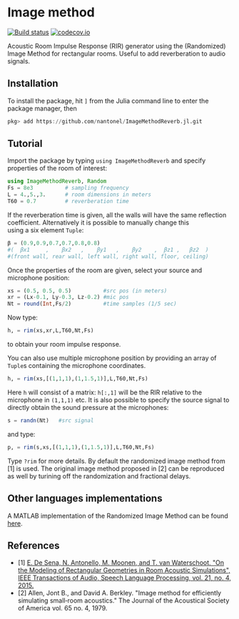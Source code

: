 # Image method

[![Build status](https://github.com/nantonel/ImageMethodReverb.jl/workflows/CI/badge.svg)](https://github.com/nantonel/ImageMethodReverb.jl/actions?query=workflow%3ACI)
[![codecov.io](http://codecov.io/github/nantonel/ImageMethodReverb.jl/coverage.svg?branch=master)](http://codecov.io/github/nantonel/ImageMethodReverb.jl?branch=master)

Acoustic Room Impulse Response (RIR) generator using the (Randomized) Image Method for rectangular rooms.
Useful to add reverberation to audio signals.

## Installation

To install the package, hit `]` from the Julia command line to enter the package manager, then

```julia
pkg> add https://github.com/nantonel/ImageMethodReverb.jl.git
```

## Tutorial

Import the package by typing `using ImageMethodReverb` and specify properties of 
the room of interest:
```julia
using ImageMethodReverb, Random
Fs = 8e3          # sampling frequency
L = 4.,5.,3.      # room dimensions in meters 
T60 = 0.7         # reverberation time
```
If the reverberation time is given, all the walls will 
have the same reflection coefficient.
Alternatively it is possible to manually change this  
using a six element `Tuple`:
```julia
β = (0.9,0.9,0.7,0.7,0.8,0.8) 
#(  βx1     ,    βx2   ,    βy1   ,    βy2    ,  βz1 ,   βz2  )
#(front wall, rear wall, left wall, right wall, floor, ceiling)
```

Once the properties of the room are given, 
select your source and 
microphone position:
```julia
xs = (0.5, 0.5, 0.5)          #src pos (in meters)
xr = (Lx-0.1, Ly-0.3, Lz-0.2) #mic pos
Nt = round(Int,Fs/2)          #time samples (1/5 sec)
```
Now type:
```julia
h, = rim(xs,xr,L,T60,Nt,Fs)
```
to obtain your room impulse response.

You can also use multiple microphone position by providing 
an array of `Tuple`s containing the microphone coordinates.
```julia
h, = rim(xs,[(1,1,1),(1,1.5,1)],L,T60,Nt,Fs)
```
Here `h` will consist of a matrix: `h[:,1]` will be the RIR 
relative to the microphone in `(1,1,1)` etc. 
It is also possible to specify the source signal 
to directly obtain the sound pressure at the microphones:
```julia
s = randn(Nt)   #src signal 
```
and type:
```julia
p, = rim(s,xs,[(1,1,1),(1,1.5,1)],L,T60,Nt,Fs)
```

Type `?rim` for more details. By default the randomized image method from [1] is used. The original image method proposed in [2] can be reproduced as well by turining off the randomization and fractional delays.

## Other languages implementations

A MATLAB implementation of the Randomized Image Method can be found [here](https://github.com/enzodesena/rim).

## References

* [1] [E. De Sena, N. Antonello, M. Moonen, and T. van Waterschoot, "On the Modeling of
Rectangular Geometries in Room Acoustic Simulations", IEEE Transactions of Audio, Speech
Language Processing, vol. 21, no. 4, 2015.](http://ieeexplore.ieee.org/xpl/articleDetails.jsp?arnumber=7045580)
* [2] Allen, Jont B., and David A. Berkley. "Image method for efficiently simulating small‐room acoustics." The Journal of the Acoustical Society of America vol. 65 no. 4, 1979.
